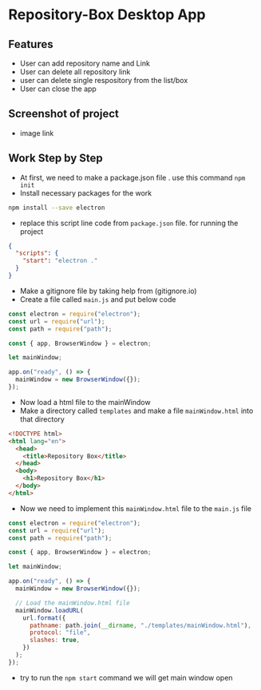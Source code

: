 # Repository-Box Desktop App

## Features

- User can add repository name and Link
- User can delete all repository link
- user can delete single respository from the list/box
- User can close the app

## Screenshot of project

- image link

## Work Step by Step

- At first, we need to make a package.json file . use this command `npm init`
- Install necessary packages for the work

```bash
npm install --save electron

```

- replace this script line code from `package.json` file. for running the project

```json
{
  "scripts": {
    "start": "electron ."
  }
}
```

- Make a gitignore file by taking help from (gitignore.io)
- Create a file called `main.js` and put below code

```js
const electron = require("electron");
const url = require("url");
const path = require("path");

const { app, BrowserWindow } = electron;

let mainWindow;

app.on("ready", () => {
  mainWindow = new BrowserWindow({});
});
```

- Now load a html file to the mainWindow
- Make a directory called `templates` and make a file `mainWindow.html` into that directory

```html
<!DOCTYPE html>
<html lang="en">
  <head>
    <title>Repository Box</title>
  </head>
  <body>
    <h1>Repository Box</h1>
  </body>
</html>
```

- Now we need to implement this `mainWindow.html` file to the `main.js` file

```js
const electron = require("electron");
const url = require("url");
const path = require("path");

const { app, BrowserWindow } = electron;

let mainWindow;

app.on("ready", () => {
  mainWindow = new BrowserWindow({});

  // Load the mainWindow.html file
  mainWindow.loadURL(
    url.format({
      pathname: path.join(__dirname, "./templates/mainWindow.html"),
      protocol: "file",
      slashes: true,
    })
  );
});
```

- try to run the `npm start` command we will get main window open
